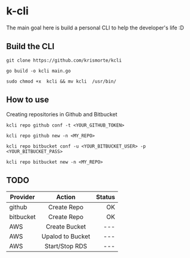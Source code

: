 # k-cli

The main goal here is build a personal CLI to help the developer's life :D

## Build the CLI

`git clone https://github.com/krismorte/kcli`

`go build -o kcli main.go`

`sudo chmod +x  kcli && mv kcli  /usr/bin/`

## How to use

Creating repositories in Github and Bitbucket

`kcli repo github conf -t <YOUR_GITHUB_TOKEN>`

`kcli repo github new -n <MY_REPO>`

`kcli repo bitbucket conf -u <YOUR_BITBUCKET_USER> -p <YOUR_BITBUCKET_PASS>`

`kcli repo bitbucket new -n <MY_REPO>`

## TODO

| Provider        | Action           | Status  |
| ------------- |:-------------:| -----:|
| github      | Create Repo | OK |
| bitbucket      | Create Repo      |   OK |
| AWS | Create Bucket      |    --- |
| AWS | Upalod to  Bucket      |    --- |
| AWS | Start/Stop RDS      |    --- |
